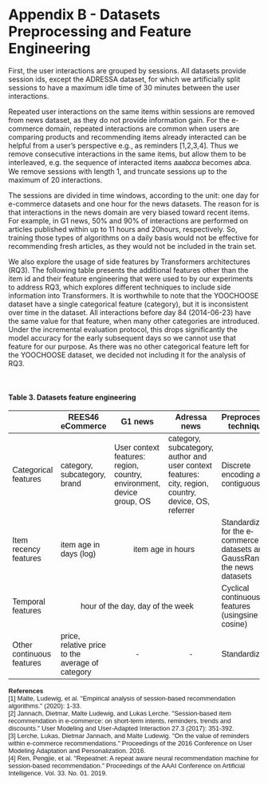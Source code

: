# Appendix B - Datasets Preprocessing and Feature Engineering

First, the user interactions are grouped by sessions. All datasets provide session ids, except the ADRESSA dataset, for which we artificially split sessions to have a maximum idle time of 30 minutes between the user interactions.

Repeated user interactions on the same items within sessions are removed from news dataset, as they do not provide information gain. For the e-commerce domain, repeated interactions are common when users are comparing products and recommending items already interacted can be helpful from a user’s perspective e.g., as reminders [1,2,3,4]. Thus we remove consecutive interactions in the same items, but allow them to be interleaved, e.g. the sequence of interacted items 𝑎𝑎𝑎𝑏𝑐𝑐𝑎 becomes 𝑎𝑏𝑐𝑎. We remove sessions with length 1, and truncate sessions up to the maximum of 20 interactions.

The sessions are divided in time windows, according to the unit: one day for e-commerce datasets and one hour for the news datasets. The reason for is that interactions in the news domain are very biased toward recent items. For example, in G1 news, 50% and 90% of interactions are performed on articles published within up to 11 hours and 20hours, respectively. So, training those types of algorithms on a daily basis would not be effective for recommending fresh articles, as they would not be included in the train set.

We also explore the usage of side features by Transformers architectures (RQ3). The following table presents the additional features other than the item id and their feature engineering that were used to by our experiments to address RQ3, which explores different techniques to include side information into Transformers.
It is worthwhile to note that the YOOCHOOSE dataset have a single categorical feature (category), but it is inconsistent over time in the dataset. All interactions before day 84 (2014-06-23) have the same value for that feature, when many other categories are introduced. Under the incremental evaluation protocol, this drops significantly the model accuracy for the early subsequent days so we cannot use that feature for our purpose. As there was no other categorical feature left for the YOOCHOOSE dataset, we decided not including it for the analysis of RQ3.

<!DOCTYPE html>
<html>
<body>
<br>
 <h4>Table 3. Datasets feature engineering</h4>
<font size="2" face="Arial" >
<table class="hp-table">
<thead><tr class="table-firstrow"><th></th><th>REES46 eCommerce</th><th>G1 news</th><th>Adressa news</th><th>Preprocessing techniques</th></tr></thead><tbody>
 <tr><td>Categorical features</td><td>category, subcategory, brand</td><td>User context features: region, country, environment, device group, OS</td><td>category, subcategory, author and user context features: city, region, country, device, OS, referrer</td><td>Discrete encoding as contiguous ids</td></tr>
 <tr><td>Item recency features</td><td>item age in days (log)</td><td colspan=2><p align="center">item age in hours</p></td><td>Standardization for the e-commerce datasets and GaussRank for the news datasets</td></tr>
 <tr><td>Temporal features</td><td colspan=3><p align="center">hour of the day, day of the week</p></td><td>Cyclical continuous features (usingsine and cosine)</td></tr>
 <tr><td>Other continuous features</td><td>price, relative price to the average of category</td><td><p align="center">-</p></td><td><p align="center">-</p></td><td>Standardization</td></tr>
</tbody></table>
 </body>
</html>

**References**  
[1] Malte, Ludewig, et al. "Empirical analysis of session-based recommendation algorithms." (2020): 1-33.  
[2] Jannach, Dietmar, Malte Ludewig, and Lukas Lerche. "Session-based item recommendation in e-commerce: on short-term intents, reminders, trends and discounts." User Modeling and User-Adapted Interaction 27.3 (2017): 351-392.  
[3] Lerche, Lukas, Dietmar Jannach, and Malte Ludewig. "On the value of reminders within e-commerce recommendations." Proceedings of the 2016 Conference on User Modeling Adaptation and Personalization. 2016.  
[4] Ren, Pengjie, et al. "Repeatnet: A repeat aware neural recommendation machine for session-based recommendation." Proceedings of the AAAI Conference on Artificial Intelligence. Vol. 33. No. 01. 2019.  
